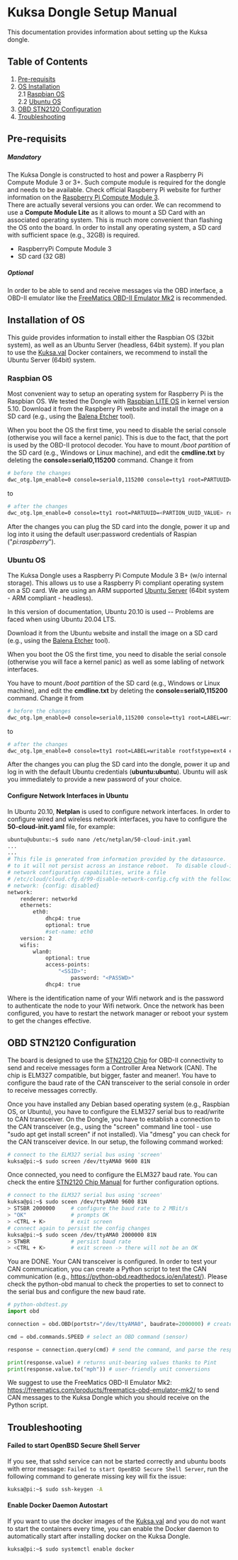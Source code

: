 # Kuksa Dongle Setup Manual

This documentation provides information about setting up the Kuksa dongle.

## Table of Contents
1. [Pre-requisits](#Pre-requisits)
2. [OS Installation](#installation-of-os)  
 2.1 [Raspbian OS](#raspbian-os)  
 2.2 [Ubuntu OS](#ubuntu-os)
3. [OBD STN2120 Configuration](#obd-stn2120-configuration)
4. [Troubleshooting](#troubleshooting)


## Pre-requisits

##### Mandatory

The Kuksa Dongle is constructed to host and power a Raspberry Pi Compute Module 3 or 3+. Such compute module is required for the dongle and needs to be available.
Check official Raspberry Pi website for further information on the [Raspberry Pi Compute Module 3](https://www.raspberrypi.org/products/compute-module-3/).  
There are actually several versions you can order.
We can recommend to use a **Compute Module Lite** as it allows to mount a SD Card
with an associated operating system. This is much more convenient than flashing
the OS onto the board. In order to install any operating system, a SD card with
sufficient space (e.g., 32GB) is required.

* RaspberryPi Compute Module 3
* SD card (32 GB)

##### Optional

In order to be able to send and receive messages via the OBD interface, a OBD-II emulator like the [FreeMatics OBD-II Emulator Mk2](https://freematics.com/products/freematics-obd-emulator-mk2/) is recommended.


## Installation of OS

This guide provides information to install either the Raspbian OS (32bit system), as well as an Ubuntu Server (headless, 64bit system). If you plan to use the [Kuksa.val](https://github.com/eclipse/kuksa.val) Docker containers, we recommend to install the Ubuntu Server (64bit) system.

### Raspbian OS

Most convenient way to setup an operating system for Raspberry Pi is the Raspbian OS.
We tested the Dongle with [Raspbian LITE OS](https://www.raspberrypi.org/software/operating-systems/) in kernel version 5.10.
Download it from the Raspberry Pi website and install the image on a SD card (e.g., using the [Balena Etcher](https://www.balena.io/etcher/) tool).

When you boot the OS the first time, you need to disable the serial console (otherwise you will face a kernel panic). This is due to the fact, that the port is used by the OBD-II protocol decoder.
You have to mount */boot partition* of the SD card (e.g., Windows or Linux machine), and edit the **cmdline.txt** by deleting the **console=serial0,115200** command. Change it from

```sh
# before the changes
dwc_otg.lpm_enable=0 console=serial0,115200 console=tty1 root=PARTUUID=<PARTION_UUID_VALUE> rootfstype=ext4 elevator=deadline fsck.repair=yes rootwait quiet splash plymouth.ignore-serial-consoles
```
to

```sh
# after the changes
dwc_otg.lpm_enable=0 console=tty1 root=PARTUUID=<PARTION_UUID_VALUE> rootfstype=ext4 elevator=deadline fsck.repair=yes rootwait quiet splash plymouth.ignore-serial-consoles
```
After the changes you can plug the SD card into the dongle, power it up and log into it using the default user:password credentials of Raspian ("*pi:raspberry*").

### Ubuntu OS

The Kuksa Dongle uses a Raspberry Pi Compute Module 3 B+ (w/o internal storage).
This allows us to use a Raspberry Pi compliant operating system on a SD card.
We are using an ARM supported [Ubuntu Server](https://ubuntu.com/download/raspberry-pi/thank-you?version=20.04.2&architecture=server-arm64+raspi) (64bit system - ARM compliant - headless).

In this version of documentation, Ubuntu 20.10 is used -- Problems are faced when using Ubuntu 20.04 LTS.

Download it from the Ubuntu website and install the image on a SD card (e.g., using the [Balena Etcher](https://www.balena.io/etcher/) tool).

When you boot the OS the first time, you need to disable the serial console (otherwise you will face a kernel panic) as well as some labling of network interfaces.

You have to mount */boot partition* of the SD card (e.g., Windows or Linux machine), and edit the **cmdline.txt** by deleting the **console=serial0,115200** command. Change it from

```sh
# before the changes
dwc_otg.lpm_enable=0 console=serial0,115200 console=tty1 root=LABEL=writable rootfstype=ext4 elevator=deadline rootwait fixrtc quiet splash
```
to

```sh
# after the changes
dwc_otg.lpm_enable=0 console=tty1 root=LABEL=writable rootfstype=ext4 elevator=deadline rootwait fixrtc net.ifnames=0
```
After the changes you can plug the SD card into the dongle, power it up and log in with the default Ubuntu credentials (**ubuntu:ubuntu**). Ubuntu will ask you immediately to provide a new password of your choice.

#### Configure Network Interfaces in Ubuntu

In Ubuntu 20.10, **Netplan** is used to configure network interfaces. In order to configure wired and wireless network interfaces, you have to configure the **50-cloud-init.yaml** file, for example:

```sh
ubuntu@ubuntu:~$ sudo nano /etc/netplan/50-cloud-init.yaml
...
...
# This file is generated from information provided by the datasource.  Changes
# to it will not persist across an instance reboot.  To disable cloud-init's
# network configuration capabilities, write a file
# /etc/cloud/cloud.cfg.d/99-disable-network-config.cfg with the following:
# network: {config: disabled}
network:
    renderer: networkd
    ethernets:
        eth0:
            dhcp4: true
            optional: true
            #set-name: eth0
    version: 2
    wifis:
        wlan0:
            optional: true
            access-points:
                "<SSID>":
                    password: "<PASSWD>"
            dhcp4: true
```

Where **<SSID>** is the identification name of your Wifi network and **<PASSWD>** is the password to authenticate the node to your Wifi network. Once the network has been configured, you have to restart the network manager or reboot your system to get the changes effective.


## OBD STN2120 Configuration

The board is designed to use the [STN2120 Chip](https://www.obdsol.com/solutions/chips/stn2120/) for OBD-II connectivity to send and receive messages form a Controller Area Network (CAN). The chip is ELM327 compatible, but bigger, faster and meaner!. You have to configure the baud rate of the CAN transceiver to the serial console in order to receive messages correctly.

Once you have installed any Debian based operating system (e.g., Raspbian OS, or Ubuntu), you have to configure the ELM327 serial bus to read/write to CAN transceiver. On the Dongle, you have to establish a connection to the CAN transceiver (e.g., using the "screen" command line tool - use "sudo apt get install screen" if not installed). Via "dmesg" you can check for the CAN transceiver device. In our setup, the following command worked:

```sh
# connect to the ELM327 serial bus using 'screen'
kuksa@pi:~$ sudo screen /dev/ttyAMA0 9600 81N
```
Once connected, you need to configure the ELM327 baud rate. You can check the entire [STN2120 Chip Manual](https://www.scantool.net/scantool/downloads/98/stn11xx21xx_frpm-c.pdf) for further configuration options.

```sh
# connect to the ELM327 serial bus using 'screen'
kuksa@pi:~$ sudo sceen /dev/ttyAMA0 9600 81N
> STSBR 2000000     # configure the baud rate to 2 MBit/s
> "OK"              # prompts OK
> <CTRL + K>        # exit screen
# connect again to persist the config changes
kuksa@pi:~$ sudo sceen /dev/ttyAMA0 2000000 81N
> STWBR             # persist baud rate
> <CTRL + K>        # exit screen -> there will not be an OK
```

You are DONE. Your CAN transceiver is configured. In order to test your CAN communication, you can create a Python script to test the CAN communication (e.g., https://python-obd.readthedocs.io/en/latest/). Please check the python-obd manual to check the properties to set to connect to the serial bus and configure the new baud rate.

```python
# python-obdtest.py
import obd

connection = obd.OBD(portstr="/dev/ttyAMA0", baudrate=2000000) # create connection

cmd = obd.commands.SPEED # select an OBD command (sensor)

response = connection.query(cmd) # send the command, and parse the response

print(response.value) # returns unit-bearing values thanks to Pint
print(response.value.to("mph")) # user-friendly unit conversions
```

We suggest to use the FreeMatics OBD-II Emulator Mk2: https://freematics.com/products/freematics-obd-emulator-mk2/  to send CAN messages to the Kuksa Dongle which you should receive on the Python script.

## Troubleshooting

#### Failed to start OpenBSD Secure Shell Server
If you see, that sshd service can not be started correctly and ubuntu boots with error message: `Failed to start OpenBSD Secure Shell Server`, run the following command to generate missing key will fix the issue:

```sh
kuksa@pi:~$ sudo ssh-keygen -A
```

#### Enable Docker Daemon Autostart
If you want to use the docker images of the [Kuksa.val](https://github.com/eclipse/kuksa.val) and you do not want to start the containers every time, you can enable the Docker daemon to automatically start after installing docker on the Kuksa Dongle.

```sh
kuksa@pi:~$ sudo systemctl enable docker
```
